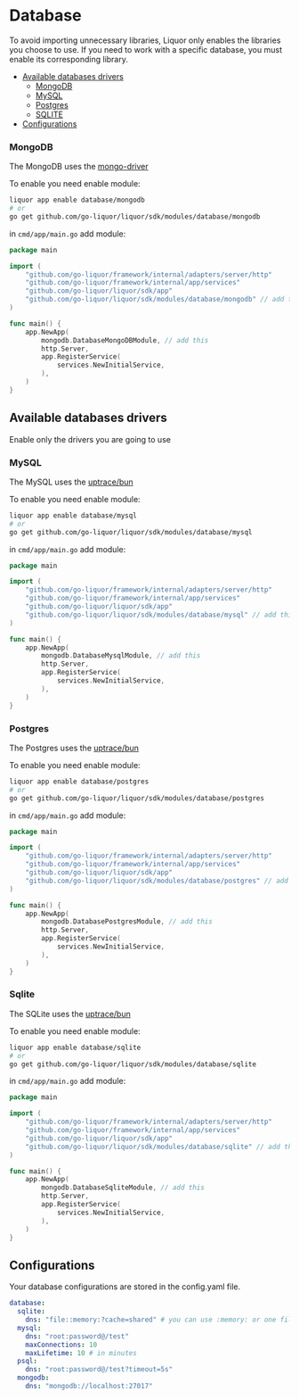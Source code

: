 # Database

To avoid importing unnecessary libraries, Liquor only enables the libraries you choose to use. If you need to work with a specific database, you must enable its corresponding library.


- [Available databases drivers](#available-databases-drivers)
    - [MongoDB](#mongodb)
    - [MySQL](#mysql)
    - [Postgres](#postgres)
    - [SQLITE](#sqlite)
- [Configurations](#configurations)


### MongoDB

The MongoDB uses the [mongo-driver](https://www.mongodb.com/pt-br/docs/drivers/go/current/quick-start/)

To enable you need enable module:
```bash
liquor app enable database/mongodb
# or
go get github.com/go-liquor/liquor/sdk/modules/database/mongodb
```

in `cmd/app/main.go` add module:

```go
package main

import (
	"github.com/go-liquor/framework/internal/adapters/server/http"
	"github.com/go-liquor/framework/internal/app/services"
	"github.com/go-liquor/liquor/sdk/app"
    "github.com/go-liquor/liquor/sdk/modules/database/mongodb" // add this
)

func main() {
	app.NewApp(
        mongodb.DatabaseMongoDBModule, // add this
		http.Server,
		app.RegisterService(
			services.NewInitialService,
		),
	)
}
```

## Available databases drivers

Enable only the drivers you are going to use

### MySQL

The MySQL uses the [uptrace/bun](https://bun.uptrace.dev/) 

To enable you need enable module:
```bash
liquor app enable database/mysql
# or
go get github.com/go-liquor/liquor/sdk/modules/database/mysql
```

in `cmd/app/main.go` add module:

```go
package main

import (
	"github.com/go-liquor/framework/internal/adapters/server/http"
	"github.com/go-liquor/framework/internal/app/services"
	"github.com/go-liquor/liquor/sdk/app"
    "github.com/go-liquor/liquor/sdk/modules/database/mysql" // add this
)

func main() {
	app.NewApp(
        mongodb.DatabaseMysqlModule, // add this
		http.Server,
		app.RegisterService(
			services.NewInitialService,
		),
	)
}
```


### Postgres

The Postgres uses the [uptrace/bun](https://bun.uptrace.dev/) 

To enable you need enable module:
```bash
liquor app enable database/postgres
# or
go get github.com/go-liquor/liquor/sdk/modules/database/postgres
```

in `cmd/app/main.go` add module:

```go
package main

import (
	"github.com/go-liquor/framework/internal/adapters/server/http"
	"github.com/go-liquor/framework/internal/app/services"
	"github.com/go-liquor/liquor/sdk/app"
    "github.com/go-liquor/liquor/sdk/modules/database/postgres" // add this
)

func main() {
	app.NewApp(
        mongodb.DatabasePostgresModule, // add this
		http.Server,
		app.RegisterService(
			services.NewInitialService,
		),
	)
}
```

### Sqlite

The SQLite uses the [uptrace/bun](https://bun.uptrace.dev/) 

To enable you need enable module:
```bash
liquor app enable database/sqlite
# or
go get github.com/go-liquor/liquor/sdk/modules/database/sqlite
```

in `cmd/app/main.go` add module:

```go
package main

import (
	"github.com/go-liquor/framework/internal/adapters/server/http"
	"github.com/go-liquor/framework/internal/app/services"
	"github.com/go-liquor/liquor/sdk/app"
    "github.com/go-liquor/liquor/sdk/modules/database/sqlite" // add this
)

func main() {
	app.NewApp(
        mongodb.DatabaseSqliteModule, // add this
		http.Server,
		app.RegisterService(
			services.NewInitialService,
		),
	)
}
```

## Configurations

Your database configurations are stored in the config.yaml file.

```yaml
database:
  sqlite:
    dns: "file::memory:?cache=shared" # you can use :memory: or one file
  mysql:
    dns: "root:password@/test"
    maxConnections: 10
    maxLifetime: 10 # in minutes
  psql:
    dns: "root:password@/test?timeout=5s"
  mongodb:
    dns: "mongodb://localhost:27017"
```